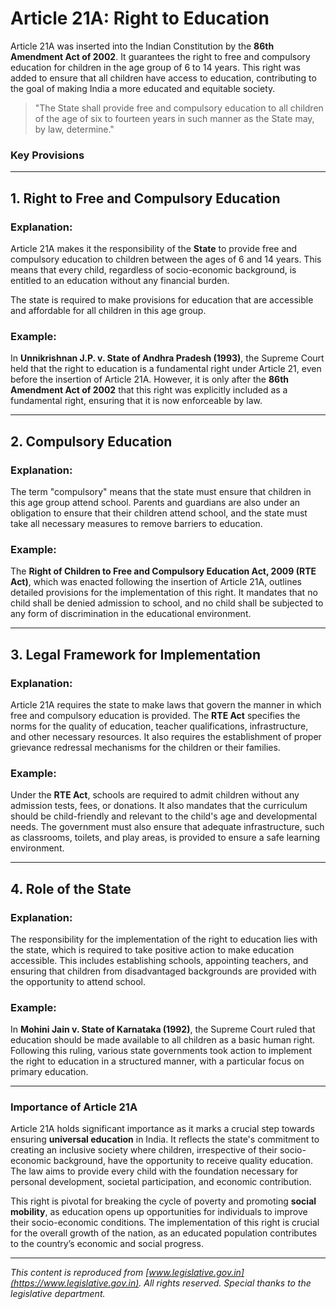 # **Article 21A: Right to Education**

Article 21A was inserted into the Indian Constitution by the **86th Amendment Act of 2002**. It guarantees the right to free and compulsory education for children in the age group of 6 to 14 years. This right was added to ensure that all children have access to education, contributing to the goal of making India a more educated and equitable society.

> "The State shall provide free and compulsory education to all children of the age of six to fourteen years in such manner as the State may, by law, determine."

### **Key Provisions**

---

## **1. Right to Free and Compulsory Education**

### **Explanation**:
Article 21A makes it the responsibility of the **State** to provide free and compulsory education to children between the ages of 6 and 14 years. This means that every child, regardless of socio-economic background, is entitled to an education without any financial burden.

The state is required to make provisions for education that are accessible and affordable for all children in this age group. 

### **Example**:
In **Unnikrishnan J.P. v. State of Andhra Pradesh (1993)**, the Supreme Court held that the right to education is a fundamental right under Article 21, even before the insertion of Article 21A. However, it is only after the **86th Amendment Act of 2002** that this right was explicitly included as a fundamental right, ensuring that it is now enforceable by law.

---

## **2. Compulsory Education**

### **Explanation**:
The term "compulsory" means that the state must ensure that children in this age group attend school. Parents and guardians are also under an obligation to ensure that their children attend school, and the state must take all necessary measures to remove barriers to education.

### **Example**:
The **Right of Children to Free and Compulsory Education Act, 2009 (RTE Act)**, which was enacted following the insertion of Article 21A, outlines detailed provisions for the implementation of this right. It mandates that no child shall be denied admission to school, and no child shall be subjected to any form of discrimination in the educational environment.

---

## **3. Legal Framework for Implementation**

### **Explanation**:
Article 21A requires the state to make laws that govern the manner in which free and compulsory education is provided. The **RTE Act** specifies the norms for the quality of education, teacher qualifications, infrastructure, and other necessary resources. It also requires the establishment of proper grievance redressal mechanisms for the children or their families.

### **Example**:
Under the **RTE Act**, schools are required to admit children without any admission tests, fees, or donations. It also mandates that the curriculum should be child-friendly and relevant to the child's age and developmental needs. The government must also ensure that adequate infrastructure, such as classrooms, toilets, and play areas, is provided to ensure a safe learning environment.

---

## **4. Role of the State**

### **Explanation**:
The responsibility for the implementation of the right to education lies with the state, which is required to take positive action to make education accessible. This includes establishing schools, appointing teachers, and ensuring that children from disadvantaged backgrounds are provided with the opportunity to attend school.

### **Example**:
In **Mohini Jain v. State of Karnataka (1992)**, the Supreme Court ruled that education should be made available to all children as a basic human right. Following this ruling, various state governments took action to implement the right to education in a structured manner, with a particular focus on primary education.

---

### **Importance of Article 21A**

Article 21A holds significant importance as it marks a crucial step towards ensuring **universal education** in India. It reflects the state's commitment to creating an inclusive society where children, irrespective of their socio-economic background, have the opportunity to receive quality education. The law aims to provide every child with the foundation necessary for personal development, societal participation, and economic contribution.

This right is pivotal for breaking the cycle of poverty and promoting **social mobility**, as education opens up opportunities for individuals to improve their socio-economic conditions. The implementation of this right is crucial for the overall growth of the nation, as an educated population contributes to the country’s economic and social progress.

---

*This content is reproduced from [www.legislative.gov.in](https://www.legislative.gov.in). All rights reserved. Special thanks to the legislative department.*